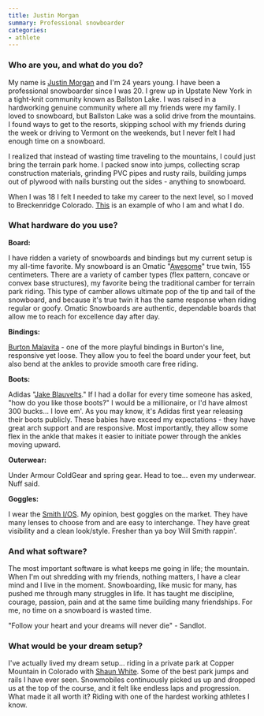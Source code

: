```yaml
---
title: Justin Morgan
summary: Professional snowboarder
categories:
- athlete
---
```


### Who are you, and what do you do?

My name is [Justin Morgan](http://justin-morgan.com/ "Justin's website.") and I'm 24 years young. I have been a professional snowboarder since I was 20. I grew up in Upstate New York in a tight-knit community known as Ballston Lake. I was raised in a hardworking genuine community where all my friends were my family. I loved to snowboard, but Ballston Lake was a solid drive from the mountains. I found ways to get to the resorts, skipping school with my friends during the week or driving to Vermont on the weekends, but I never felt I had enough time on a snowboard.

I realized that instead of wasting time traveling to the mountains, I could just bring the terrain park home. I packed snow into jumps, collecting scrap construction materials, grinding PVC pipes and rusty rails, building jumps out of plywood with nails bursting out the sides - anything to snowboard.

When I was 18 I felt I needed to take my career to the next level, so I moved to Breckenridge Colorado. [This](https://vimeo.com/39315500 "A video of Justin snowboarding.") is an example of who I am and what I do.

### What hardware do you use?

**Board:**

I have ridden a variety of snowboards and bindings but my current setup is my all-time favorite. My snowboard is an Omatic "[Awesome][awesome.2]" true twin, 155 centimeters. There are a variety of camber types (flex pattern, concave or convex base structures), my favorite being the traditional camber for terrain park riding. This type of camber allows ultimate pop of the tip and tail of the snowboard, and because it's true twin it has the same response when riding regular or goofy. Omatic Snowboards are authentic, dependable boards that allow me to reach for excellence day after day.

**Bindings:**

[Burton Malavita][malavita] - one of the more playful bindings in Burton's line, responsive yet loose. They allow you to feel the board under your feet, but also bend at the ankles to provide smooth care free riding. 

**Boots:**

Adidas "[Jake Blauvelts][the-blauvelt]." If I had a dollar for every time someone has asked, "how do you like those boots?" I would be a millionaire, or I'd have almost 300 bucks... I love em'. As you may know, it's Adidas first year releasing their boots publicly. These babies have exceed my expectations - they have great arch support and are responsive. Most importantly, they allow some flex in the ankle that makes it easier to initiate power through the ankles moving upward.

**Outerwear:**

Under Armour ColdGear and spring gear. Head to toe... even my underwear. Nuff said.

**Goggles:**

I wear the [Smith I/OS][i-os]. My opinion, best goggles on the market. They have many lenses to choose from and are easy to interchange. They have great visibility and a clean look/style. Fresher than ya boy Will Smith rappin'.

### And what software?

The most important software is what keeps me going in life; the mountain. When I'm out shredding with my friends, nothing matters, I have a clear mind and I live in the moment. Snowboarding, like music for many, has pushed me through many struggles in life. It has taught me discipline, courage, passion, pain and at the same time building many friendships. For me, no time on a snowboard is wasted time.

"Follow your heart and your dreams will never die" - Sandlot. 

### What would be your dream setup?

I've actually lived my dream setup... riding in a private park at Copper Mountain in Colorado with [Shaun White](https://twitter.com/@shaun_white "Shaun's Twitter account."). Some of the best park jumps and rails I have ever seen. Snowmobiles continuously picked us up and dropped us at the top of the course, and it felt like endless laps and progression. What made it all worth it? Riding with one of the hardest working athletes I know.

[i-os]: http://www.smithoptics.com/Root/Discontinued/Goggles/I-OS/p/IS7BKWT13 "Snow goggles with interchangeable lenses."
[the-blauvelt]: http://www.adidas.com/com/apps/snowboarding/boots.php#G99106 "Snowboarding boots."
[awesome.2]: http://omaticsnowboards.com/site/hardgoods_awesome.html "A snowboard."
[malavita]: https://www.burton.com/default/malavita-snowboard-binding/W14-10549100.html "Snowboard bindings."
